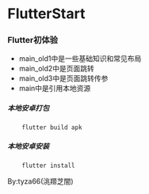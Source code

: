 # FlutterStart
### Flutter初体验
- main_old1中是一些基础知识和常见布局
- main_old2中是页面跳转
- main_old3中是页面跳转传参
- main中是引用本地资源

##### 本地安卓打包
```
    flutter build apk
```

##### 本地安卓安装
```
    flutter install
```

By:tyza66(洮羱芝闇)